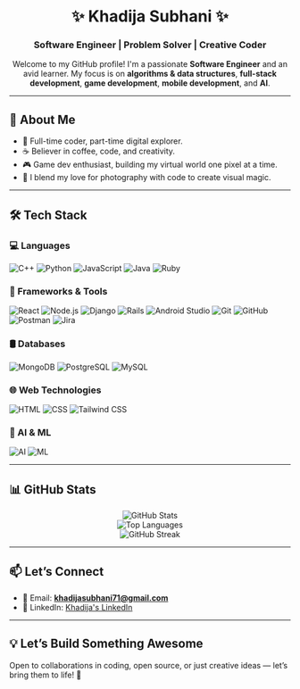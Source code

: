 <!-- GitHub Profile README -->

<h1 align="center">✨ Khadija Subhani ✨</h1>
<h3 align="center">Software Engineer | Problem Solver | Creative Coder</h3>

<p align="center">
  Welcome to my GitHub profile! I'm a passionate <strong>Software Engineer</strong> and an avid learner. My focus is on <strong>algorithms & data structures</strong>, <strong>full-stack development</strong>, <strong>game development</strong>, <strong>mobile development</strong>, and <strong>AI</strong>.
</p>

---

## 🚀 About Me

- 🔧 Full-time coder, part-time digital explorer.
- ☕ Believer in coffee, code, and creativity.
- 🎮 Game dev enthusiast, building my virtual world one pixel at a time.
- 📸 I blend my love for photography with code to create visual magic.

---

## 🛠️ Tech Stack

### 💻 Languages
![C++](https://img.shields.io/badge/C++-00599C?style=for-the-badge&logo=cplusplus&logoColor=white)
![Python](https://img.shields.io/badge/Python-FFD43B?style=for-the-badge&logo=python&logoColor=black)
![JavaScript](https://img.shields.io/badge/JavaScript-F7DF1E?style=for-the-badge&logo=javascript&logoColor=black)
![Java](https://img.shields.io/badge/Java-ED8B00?style=for-the-badge&logo=java&logoColor=white)
![Ruby](https://img.shields.io/badge/Ruby-CC342D?style=for-the-badge&logo=ruby&logoColor=white)

### 🧰 Frameworks & Tools
![React](https://img.shields.io/badge/React-20232A?style=for-the-badge&logo=react&logoColor=61DAFB)
![Node.js](https://img.shields.io/badge/Node.js-339933?style=for-the-badge&logo=node-dot-js&logoColor=white)
![Django](https://img.shields.io/badge/Django-092E20?style=for-the-badge&logo=django&logoColor=white)
![Rails](https://img.shields.io/badge/Rails-CC0000?style=for-the-badge&logo=rubyonrails&logoColor=white)
![Android Studio](https://img.shields.io/badge/Android%20Studio-3DDC84?style=for-the-badge&logo=android-studio&logoColor=white)
![Git](https://img.shields.io/badge/Git-F05032?style=for-the-badge&logo=git&logoColor=white)
![GitHub](https://img.shields.io/badge/GitHub-181717?style=for-the-badge&logo=github&logoColor=white)
![Postman](https://img.shields.io/badge/Postman-FD6C35?style=for-the-badge&logo=postman&logoColor=white)
![Jira](https://img.shields.io/badge/Jira-0052CC?style=for-the-badge&logo=jira&logoColor=white)

### 🛢️ Databases
![MongoDB](https://img.shields.io/badge/MongoDB-4EA94B?style=for-the-badge&logo=mongodb&logoColor=white)
![PostgreSQL](https://img.shields.io/badge/PostgreSQL-4169E1?style=for-the-badge&logo=postgresql&logoColor=white)
![MySQL](https://img.shields.io/badge/MySQL-00758F?style=for-the-badge&logo=mysql&logoColor=white)

### 🌐 Web Technologies
![HTML](https://img.shields.io/badge/HTML-E34F26?style=for-the-badge&logo=html5&logoColor=white)
![CSS](https://img.shields.io/badge/CSS-1572B6?style=for-the-badge&logo=css3&logoColor=white)
![Tailwind CSS](https://img.shields.io/badge/TailwindCSS-38B2AC?style=for-the-badge&logo=tailwind-css&logoColor=white)

### 🤖 AI & ML
![AI](https://img.shields.io/badge/AI-black?style=for-the-badge&logo=tensorflow&logoColor=FF6F61)
![ML](https://img.shields.io/badge/Machine%20Learning-FFB7C5?style=for-the-badge&logo=scikit-learn&logoColor=black)

---

## 📊 GitHub Stats

<p align="center">
  <img src="https://github-readme-stats.vercel.app/api?username=khadijayy&show_icons=true&count_private=true&theme=radical" alt="GitHub Stats" />
  <br />
  <img src="https://github-readme-stats.vercel.app/api/top-langs/?username=khadijayy&layout=compact&count_private=true&theme=radical" alt="Top Languages" />
  <br />
  <img src="https://github-readme-streak-stats.herokuapp.com/?user=khadijayy&theme=radical" alt="GitHub Streak" />
</p>

---

## 📫 Let’s Connect

- 📧 Email: **khadijasubhani71@gmail.com**
- 💼 LinkedIn: [Khadija's LinkedIn](https://www.linkedin.com/in/your-linkedin/)

---

## 💡 Let’s Build Something Awesome

Open to collaborations in coding, open source, or just creative ideas — let’s bring them to life! 🌟

